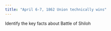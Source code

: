 ```yaml
---
title: "April 6-7, 1862 Union technically wins"
---
```

Identify the key facts about Battle of Shiloh

